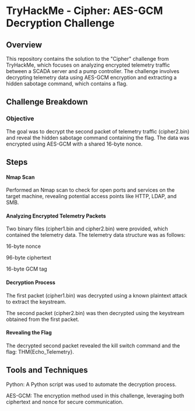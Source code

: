 # TryHackMe - Cipher: AES-GCM Decryption Challenge

## Overview

This repository contains the solution to the "Cipher" challenge from TryHackMe, which focuses on analyzing encrypted telemetry traffic between a SCADA server and a pump controller. The challenge involves decrypting telemetry data using AES-GCM encryption and extracting a hidden sabotage command, which contains a flag.

## Challenge Breakdown

### Objective

The goal was to decrypt the second packet of telemetry traffic (cipher2.bin) and reveal the hidden sabotage command containing the flag. The data was encrypted using AES-GCM with a shared 16-byte nonce.

## Steps

#### Nmap Scan

Performed an Nmap scan to check for open ports and services on the target machine, revealing potential access points like HTTP, LDAP, and SMB.

#### Analyzing Encrypted Telemetry Packets

Two binary files (cipher1.bin and cipher2.bin) were provided, which contained the telemetry data. The telemetry data structure was as follows:

16-byte nonce

96-byte ciphertext

16-byte GCM tag

#### Decryption Process

The first packet (cipher1.bin) was decrypted using a known plaintext attack to extract the keystream.

The second packet (cipher2.bin) was then decrypted using the keystream obtained from the first packet.

#### Revealing the Flag

The decrypted second packet revealed the kill switch command and the flag: THM{Echo_Telemetry}.

## Tools and Techniques

Python: A Python script was used to automate the decryption process.

AES-GCM: The encryption method used in this challenge, leveraging both ciphertext and nonce for secure communication.